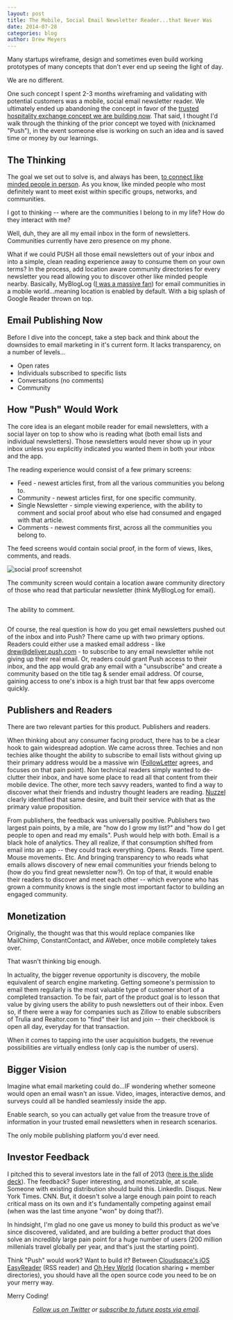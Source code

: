 ```yaml
---
layout: post
title: The Mobile, Social Email Newsletter Reader...that Never Was
date: 2014-07-28
categories: blog
author: Drew Meyers
---
```


Many startups wireframe, design and sometimes even build working prototypes of many concepts that don't ever end up seeing the light of day.

We are no different.

One such concept I spent 2-3 months wireframing and validating with potential customers was a mobile, social email newsletter reader. We ultimately ended up abandoning the concept in favor of the <a href="http://www.horizonapp.co/blog/horizon-missed-connections/">trusted hospitality exchange concept we are building now</a>. That said, I thought I'd walk through the thinking of the prior concept we toyed with (nicknamed "Push"), in the event someone else is working on such an idea and is saved time or money by our learnings.

## The Thinking

The goal we set out to solve is, and always has been, <a href="http://blog.ohheyworld.com/the-story-behind-the-original-idea-of-oh-hey-world/">to connect like minded people in person</a>. As you know, like minded people who most definitely want to meet exist within specific groups, networks, and communities.

I got to thinking -- where are the communities I belong to in my life? How do they interact with me?

Well, duh, they are all my email inbox in the form of newsletters. Communities currently have zero presence on my phone.

What if we could PUSH all those email newsletters out of your inbox and into a simple, clean reading experience away to consume them on your own terms? In the process, add location aware community directories for every newsletter you read allowing you to discover other like minded people nearby. Basically, MyBlogLog (<a href="http://www.drewmeyersinsights.com/2006/11/20/if-i-were-the-ceo-of-mybloglog-this-would-be-my-strategy/">I was a massive fan</a>) for email communities in a mobile world...meaning location is enabled by default. With a big splash of Google Reader thrown on top.

## Email Publishing Now

Before I dive into the concept, take a step back and think about the downsides to email marketing in it's current form. It lacks transparency, on a number of levels...

- Open rates
- Individuals subscribed to specific lists
- Conversations (no comments)
- Community

## How "Push" Would Work

The core idea is an elegant mobile reader for email newsletters, with a social layer on top to show who is reading what (both email lists and individual newsletters). Those newsletters would never show up in your inbox unless you explicitly indicated you wanted them in both your inbox and the app.

The reading experience would consist of a few primary screens:

- Feed - newest articles first, from all the various communities you belong to.
- Community - newest articles first, for one specific community.
- Single Newsletter - simple viewing experience, with the ability to comment and social proof about who else had consumed and engaged with that article.
- Comments - newest comments first, across all the communities you belong to.

The feed screens would contain social proof, in the form of views, likes, comments, and reads.

![social proof screenshot](https://www.evernote.com/shard/s254/sh/2a1358b6-4896-44dc-8cc0-6604b231a480/c1b894403a2ba5d12340d773cef07d60/deep/0/Screenshot%207/21/14,%206:14%20PM.png)

The community screen would contain a location aware community directory of those who read that particular newsletter (think MyBlogLog for email).

<img class="aligncenter" src="https://www.evernote.com/shard/s254/sh/d82bce15-5c2d-42e4-b5dc-23d5ac74354b/07bf3214a0867edabf5b15ebd160b5a4/deep/0/Screenshot%207/21/14,%206:16%20PM.png" alt=""/>

The ability to comment.

<img class="aligncenter" src="https://www.evernote.com/shard/s254/sh/f58866e2-4b8e-4694-bfe7-409d62702249/8647955302dda049eef366b01ee94ca7/deep/0/Screenshot%207/21/14,%206:36%20PM.png" alt=""/>

Of course, the real question is how do you get email newsletters pushed out of the inbox and into Push? There came up with two primary options. Readers could either use a masked email address - like drew@deliver.push.com - to subscribe to any email newsletter while not giving up their real email. Or, readers could grant Push access to their inbox, and the app would grab any email with a "unsubscribe" and create a community based on the title tag &amp; sender email address. Of course, gaining access to one's inbox is a high trust bar that few apps overcome quickly.

## Publishers and Readers

There are two relevant parties for this product. Publishers and readers.

When thinking about any consumer facing product, there has to be a clear hook to gain widespread adoption. We came across three. Techies and non techies alike thought the ability to subscribe to email lists without giving up their primary address would be a massive win ([FollowLetter](http://www.followletter.com/) agrees, and focuses on that pain point). Non technical readers simply wanted to de-clutter their inbox, and have some place to read all that content from their mobile device. The other, more tech savvy readers, wanted to find a way to discover what their friends and industry thought leaders are reading. [Nuzzel](http://nuzzel.com/) clearly identified that same desire, and built their service with that as the primary value proposition.

From publishers, the feedback was universally positive. Publishers two largest pain points, by a mile, are "how do I grow my list?" and "how do I get people to open and read my emails". Push would help with both. Email is a black hole of analytics. They all realize, if that consumption shifted from email into an app -- they could track everything. Opens. Reads. Time spent. Mouse movements. Etc. And bringing transparency to who reads what emails allows discovery of new email communities your friends belong to (how do you find great newsletter now?). On top of that, it would enable their readers to discover and meet each other -- which everyone who has grown a community knows is the single most important factor to building an engaged community.

## Monetization

Originally, the thought was that this would replace companies like MailChimp, ConstantContact, and AWeber, once mobile completely takes over.

That wasn't thinking big enough.

In actuality, the bigger revenue opportunity is discovery, the mobile equivalent of search engine marketing. Getting someone's permission to email them regularly is the most valuable type of customer short of a completed transaction. To be fair, part of the product goal is to lesson that value by giving users the ability to push newsletters out of their inbox. Even so, if there were a way for companies such as Zillow to enable subscribers of Trulia and Realtor.com to "find" their list and join -- their checkbook is open all day, everyday for that transaction.

When it comes to tapping into the user acquisition budgets, the revenue possibilities are virtually endless (only cap is the number of users).

## Bigger Vision

Imagine what email marketing could do...IF wondering whether someone would open an email wasn't an issue. Video, images, interactive demos, and surveys could all be handled seamlessly inside the app.

Enable search, so you can actually get value from the treasure trove of information in your trusted email newsletters when in research scenarios.

The only mobile publishing platform you'd ever need.

## Investor Feedback

I pitched this to several investors late in the fall of 2013 (<a href="https://docs.google.com/presentation/d/1I5_z4JQU41wx4olnQi-mANMDNSEVOvmotB-5TJWaAHs/edit?usp=sharing">here is the slide deck</a>). The feedback? Super interesting, and monetizable, at scale. Someone with existing distribution should build this. LinkedIn. Disqus. New York Times. CNN. But, it doesn't solve a large enough pain point to reach critical mass on its own and it's fundamentally competing against email (when was the last time anyone "won" by doing that?).

In hindsight, I'm glad no one gave us money to build this product as we've since discovered, validated, and are building a better product that does solve an incredibly large pain point for a huge number of users (200 million millenials travel globally per year, and that's just the starting point).

Think "Push" would work? Want to build it? Between <a href="https://github.com/cloudspace/iOS-EasyReader">Cloudspace's iOS EasyReader</a> (RSS reader) and <a href="https://github.com/oh-hey-world/ohheyworld-platform">Oh Hey World</a> (location sharing + member directories), you should have all the open source code you need to be on your merry way.

Merry Coding!

<p align="center"><em><a href="https://twitter.com/gethorizonapp">Follow us on Twitter</a> or <a href="http://feedburner.google.com/fb/a/mailverify?uri=horizonapp/GCAe">subscribe to future posts via email</a>.</em></p>
